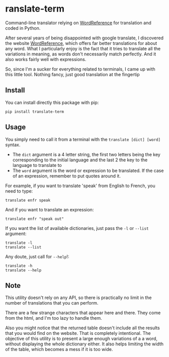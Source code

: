 ranslate-term
======

Command-line translator relying on [WordReference](http://wordreference.com)
for translation and coded in Python.

After several years of being disappointed with google translate, I discovered
the website [WordReference](http://wordreference.com), which offers far better
translations for about any word. What I particularly enjoy is the fact that it
tries to translate all the variations in meaning, as words don't necessarily
match perfectly. And it also works fairly well with expressions.

So, since I'm a sucker for everything related to terminals, I came up with this
little tool. Nothing fancy, just good translation at the fingertip

Install
------

You can install directly this package with pip:
```
pip install translate-term
```

Usage
------

You simply need to call it from a terminal with the `translate [dict] [word]`
syntax. 

- The `dict` argument is a 4 letter string, the first two letters being 
the key corresponding to the initial language and the last 2 the key to the
language to translate to
- The `word` argument is the word or expression to be translated. If the case
  of an expression, remember to put quotes around it.

For example, if you want to translate 'speak' from English to French, you need
to type:
```
translate enfr speak
```

And if you want to translate an expression:
```
translate enfr "speak out"
```

If you want the list of available dictionaries, just pass the `-l` or `--list`
argument:
```
translate -l
translate --list
```

Any doute, just call for `--help`!:
```
translate -h
translate --help
```

Note
------

This utility doesn't rely on any API, so there is practically no limit in the
number of translations that you can perform.

There are a few strange characters that appear here and there. They come from
the html, and I'm too lazy to handle them.

Also you might notice that the returned table doesn't include all the results
that you would find on the website. That is completely intentional. The
objective of this utility is to present a large enough variations of a a word,
without displaying the whole dictionary either. It also helps limiting the
width of the table, which becomes a mess if it is too wide.


